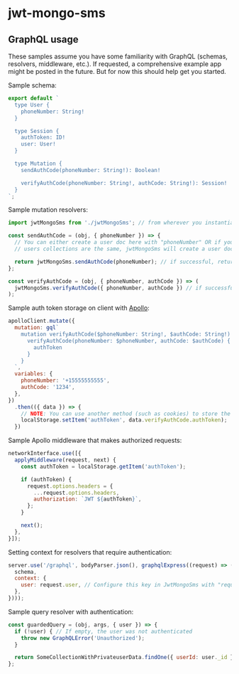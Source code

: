# jwt-mongo-sms

## GraphQL usage

These samples assume you have some familiarity with GraphQL (schemas, resolvers, middleware, etc.). If requested, a comprehensive example app might be posted in the future. But for now this should help get you started.

Sample schema:
```javascript
export default `
  type User {
    phoneNumber: String!
  }

  type Session {
    authToken: ID!
    user: User!
  }

  type Mutation {
    sendAuthCode(phoneNumber: String!): Boolean!

    verifyAuthCode(phoneNumber: String!, authCode: String!): Session!
  }
`;
```

Sample mutation resolvers:
```javascript
import jwtMongoSms from './jwtMongoSms'; // from wherever you instantiated JwtMongoSms

const sendAuthCode = (obj, { phoneNumber }) => {
  // You can either create a user doc here with "phoneNumber" OR if your auth and
  // users collections are the same, jwtMongoSms will create a user doc for you below

  return jwtMongoSms.sendAuthCode(phoneNumber); // if successful, returns true
};

const verifyAuthCode = (obj, { phoneNumber, authCode }) => (
  jwtMongoSms.verifyAuthCode({ phoneNumber, authCode }) // if successful, returns { user, authToken }
);
```

Sample auth token storage on client with [Apollo](https://www.npmjs.com/package/apollo-client):
```javascript
apolloClient.mutate({
  mutation: gql`
    mutation verifyAuthCode($phoneNumber: String!, $authCode: String!) {
      verifyAuthCode(phoneNumber: $phoneNumber, authCode: $authCode) {
        authToken
      }
    }
  `,
  variables: {
    phoneNumber: '+15555555555',
    authCode: '1234',
  },
})
  .then(({ data }) => {
    // NOTE: You can use another method (such as cookies) to store the token on the client
    localStorage.setItem('authToken', data.verifyAuthCode.authToken);
  })
```

Sample Apollo middleware that makes authorized requests:
```javascript
networkInterface.use([{
  applyMiddleware(request, next) {
    const authToken = localStorage.getItem('authToken');

    if (authToken) {
      request.options.headers = {
        ...request.options.headers,
        authorization: `JWT ${authToken}`,
      };
    }

    next();
  },
}]);
```

Setting context for resolvers that require authentication:
```javascript
server.use('/graphql', bodyParser.json(), graphqlExpress((request) => ({
  schema,
  context: {
    user: request.user, // Configure this key in JwtMongoSms with "requestKey" (defaults to "user")
  },
})));
```

Sample query resolver with authentication:
```javascript
const guardedQuery = (obj, args, { user }) => {
  if (!user) { // If empty, the user was not authenticated
    throw new GraphQLError('Unauthorized');
  }

  return SomeCollectionWithPrivateuserData.findOne({ userId: user._id });
};
```

